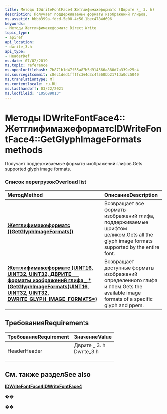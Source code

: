 ```yaml
---
title: Методы IDWriteFontFace4 Жетглифимажеформатс (Дврите \_ 3. h)
description: Получает поддерживаемые форматы изображений глифов.
ms.assetid: bbbb399a-fdcd-5e08-4c50-1bec4784d696
keywords:
- Методы Жетглифимажеформатс Direct Write
topic_type:
- apiref
api_location:
- dwrite_3.h
api_type:
- HeaderDef
ms.date: 07/02/2019
ms.topic: reference
ms.openlocfilehash: 7b871b1d47f55a87b5d914566a880d7a339e25c4
ms.sourcegitcommit: c8ec1ded1ffffc364d3c4f560bb2171da0dc5040
ms.translationtype: MT
ms.contentlocale: ru-RU
ms.lasthandoff: 03/22/2021
ms.locfileid: "105689013"
---
```

# <a name="idwritefontface4getglyphimageformats-methods"></a><span data-ttu-id="6ecff-104">Методы IDWriteFontFace4:: Жетглифимажеформатс</span><span class="sxs-lookup"><span data-stu-id="6ecff-104">IDWriteFontFace4::GetGlyphImageFormats methods</span></span>

<span data-ttu-id="6ecff-105">Получает поддерживаемые форматы изображений глифов.</span><span class="sxs-lookup"><span data-stu-id="6ecff-105">Gets supported glyph image formats.</span></span>

### <a name="overload-list"></a><span data-ttu-id="6ecff-106">Список перегрузок</span><span class="sxs-lookup"><span data-stu-id="6ecff-106">Overload list</span></span>



| <span data-ttu-id="6ecff-107">Метод</span><span class="sxs-lookup"><span data-stu-id="6ecff-107">Method</span></span>                                                                                                                           | <span data-ttu-id="6ecff-108">Описание</span><span class="sxs-lookup"><span data-stu-id="6ecff-108">Description</span></span>                                                                |
|:---------------------------------------------------------------------------------------------------------------------------------|:---------------------------------------------------------------------------|
| <span data-ttu-id="6ecff-109">[**Жетглифимажеформатс ()**](/windows/win32/api/dwrite_3/nf-dwrite_3-idwritefontface4-getglyphimageformats(uint16_uint32_uint32_dwrite_glyph_image_formats))</span><span class="sxs-lookup"><span data-stu-id="6ecff-109">[**GetGlyphImageFormats()**](/windows/win32/api/dwrite_3/nf-dwrite_3-idwritefontface4-getglyphimageformats(uint16_uint32_uint32_dwrite_glyph_image_formats))</span></span>                                                          | <span data-ttu-id="6ecff-110">Возвращает все форматы изображений глифа, поддерживаемые шрифтом целиком.</span><span class="sxs-lookup"><span data-stu-id="6ecff-110">Gets all the glyph image formats supported by the entire font.</span></span><br/>  |
| <span data-ttu-id="6ecff-111">[**Жетглифимажеформатс (UINT16, UINT32, UINT32, ДВРИТЕ \_ \_ форматы изображений глифа \_ \* )**](/windows/win32/api/dwrite_3/nf-dwrite_3-idwritefontface4-getglyphimageformats(uint16_uint32_uint32_dwrite_glyph_image_formats))</span><span class="sxs-lookup"><span data-stu-id="6ecff-111">[**GetGlyphImageFormats(UINT16, UINT32, UINT32, DWRITE\_GLYPH\_IMAGE\_FORMATS\*)**](/windows/win32/api/dwrite_3/nf-dwrite_3-idwritefontface4-getglyphimageformats(uint16_uint32_uint32_dwrite_glyph_image_formats))</span></span> | <span data-ttu-id="6ecff-112">Возвращает доступные форматы изображений определенного глифа и ппем.</span><span class="sxs-lookup"><span data-stu-id="6ecff-112">Gets the available image formats of a specific glyph and ppem.</span></span> <br/> |



## <a name="requirements"></a><span data-ttu-id="6ecff-113">Требования</span><span class="sxs-lookup"><span data-stu-id="6ecff-113">Requirements</span></span>



| <span data-ttu-id="6ecff-114">Требование</span><span class="sxs-lookup"><span data-stu-id="6ecff-114">Requirement</span></span> | <span data-ttu-id="6ecff-115">Значение</span><span class="sxs-lookup"><span data-stu-id="6ecff-115">Value</span></span> |
|-------------------|----------------------------------------------------------------------------------------|
| <span data-ttu-id="6ecff-116">Header</span><span class="sxs-lookup"><span data-stu-id="6ecff-116">Header</span></span><br/> | <dl> <span data-ttu-id="6ecff-117"><dt>Дврите \_ 3. h</dt></span><span class="sxs-lookup"><span data-stu-id="6ecff-117"><dt>Dwrite\_3.h</dt></span></span> </dl> |



## <a name="see-also"></a><span data-ttu-id="6ecff-118">См. также раздел</span><span class="sxs-lookup"><span data-stu-id="6ecff-118">See also</span></span>

<dl> <dt>

[<span data-ttu-id="6ecff-119">**IDWriteFontFace4**</span><span class="sxs-lookup"><span data-stu-id="6ecff-119">**IDWriteFontFace4**</span></span>](/windows/win32/api/dwrite_3/nn-dwrite_3-idwritefontface4)
</dt> </dl>

<span data-ttu-id="6ecff-120">�</span><span class="sxs-lookup"><span data-stu-id="6ecff-120">�</span></span>

<span data-ttu-id="6ecff-121">�</span><span class="sxs-lookup"><span data-stu-id="6ecff-121">�</span></span>
